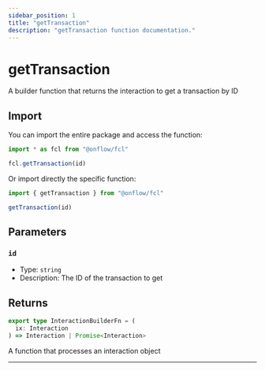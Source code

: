 ```yaml
---
sidebar_position: 1
title: "getTransaction"
description: "getTransaction function documentation."
---
```


<!-- THIS DOCUMENT IS AUTO-GENERATED FROM [onflow/fcl/src/fcl.ts](https://github.com/onflow/fcl-js/tree/master/packages/fcl/src/fcl.ts). DO NOT EDIT MANUALLY -->

# getTransaction

A builder function that returns the interaction to get a transaction by ID

## Import

You can import the entire package and access the function:

```typescript
import * as fcl from "@onflow/fcl"

fcl.getTransaction(id)
```

Or import directly the specific function:

```typescript
import { getTransaction } from "@onflow/fcl"

getTransaction(id)
```


## Parameters

### `id` 


- Type: `string`
- Description: The ID of the transaction to get


## Returns

```typescript
export type InteractionBuilderFn = (
  ix: Interaction
) => Interaction | Promise<Interaction>
```


A function that processes an interaction object

---